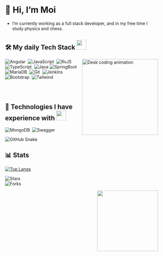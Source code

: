 <h1>👋 Hi, I’m Moi</h1>

- I’m currently working as a full stack developer, and in my free time I study physics and chess.

<h2>
  🛠 My daily Tech Stack 
  <img src = "https://media2.giphy.com/media/QssGEmpkyEOhBCb7e1/giphy.gif?cid=ecf05e47a0n3gi1bfqntqmob8g9aid1oyj2wr3ds3mg700bl&rid=giphy.gif" width = 32px>
</h2>  

<img  src="./desk-coding.gif" alt="Desk coding animation" width="250" align="right" />

![Angular](https://img.shields.io/badge/-Angular-05122A?style=flat&logo=angular&logoColor=dd0031)&nbsp;
![JavaScript](https://img.shields.io/badge/-JavaScript-05122A?style=flat&logo=javascript)&nbsp;
![RxJS](https://img.shields.io/badge/-RxJS-05122A?style=flat&logo=reactivex&logoColor=bf3989)&nbsp;
![TypeScript](https://img.shields.io/badge/-TypeScript-05122A?style=flat&logo=typescript&logoColor=3178C6)&nbsp;
![Java](https://badgen.net/badge/icon/java?icon=https://cdn.jsdelivr.net/gh/devicons/devicon/icons/java/java-original.svg&label&color=05122A)
![SpringBoot](https://img.shields.io/badge/-SpringBoot-05122A?style=flat&logo=springboot&logoColor=6DB33F)&nbsp;
![MariaDB](https://img.shields.io/badge/-MariaDB-05122A?style=flat&logo=mariadb&logoColor=003545)&nbsp;
![Git](https://img.shields.io/badge/-Git-05122A?style=flat&logo=git)&nbsp;
![Jenkins](https://img.shields.io/badge/-Jenkins-05122A?style=flat&logo=jenkins&logoColor=D24939)&nbsp;
![Bootstrap](https://img.shields.io/badge/-Bootstrap-05122A?style=flat&logo=bootstrap&logoColor=563D7C)&nbsp;
![Tailwind](https://img.shields.io/badge/-Tailwind-05122A?style=flat&logo=tailwind-css&logoColor=38bdf8)&nbsp;

<br>
<br>
<h2>
  💼 Technologies I have experience with
  <img src = "https://media2.giphy.com/media/QssGEmpkyEOhBCb7e1/giphy.gif?cid=ecf05e47a0n3gi1bfqntqmob8g9aid1oyj2wr3ds3mg700bl&rid=giphy.gif" width = 32px>
</h2>


![MongoDB](https://img.shields.io/badge/-MongoDB-05122A?style=flat&logo=mongodb&logoColor=47A248)&nbsp;
![Swagger](https://img.shields.io/badge/-Swagger-05122A?style=flat&logo=swagger&logoColor=85EA2D)&nbsp;


<picture>
  <source media="(prefers-color-scheme: dark)" srcset="https://moiam.github.io/snk/github-contribution-grid-snake-dark.svg">
  <source media="(prefers-color-scheme: light)" srcset="https://moiam.github.io/snk/github-contribution-grid-snake.svg">
  <img alt="GitHub Snake" src="https://moiam.github.io/snk/github-contribution-grid-snake.svg">
</picture>

## 📊 Stats

[![Top Langs](https://github-readme-stats.vercel.app/api/top-langs/?username=moiam&layout=donut-vertical)](https://github.com/moiam/github-readme-stats)  
 <!--  <img src="https://komarev.com/ghpvc/?username=moiam&label=Profile%20views&color=grey&style=flat" alt="moiam" /> -->
![Stars](https://img.shields.io/github/stars/moiam?style=social)  
![Forks](https://img.shields.io/github/forks/moiam/astro-minimal-template?style=social)

<img align="right" src="https://media0.giphy.com/media/v1.Y2lkPTc5MGI3NjExZWJ4MnE1c21idjZrY2xuZWQ0ZzYxbWI4Z2lqY3NmcGN1bWFxMXBwdSZlcD12MV9pbnRlcm5hbF9naWZfYnlfaWQmY3Q9Zw/VkMV9TldsPd28/giphy.gif" width="200"/>
